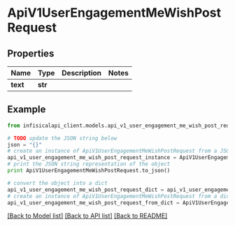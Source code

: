 # ApiV1UserEngagementMeWishPostRequest


## Properties
Name | Type | Description | Notes
------------ | ------------- | ------------- | -------------
**text** | **str** |  | 

## Example

```python
from infisicalapi_client.models.api_v1_user_engagement_me_wish_post_request import ApiV1UserEngagementMeWishPostRequest

# TODO update the JSON string below
json = "{}"
# create an instance of ApiV1UserEngagementMeWishPostRequest from a JSON string
api_v1_user_engagement_me_wish_post_request_instance = ApiV1UserEngagementMeWishPostRequest.from_json(json)
# print the JSON string representation of the object
print ApiV1UserEngagementMeWishPostRequest.to_json()

# convert the object into a dict
api_v1_user_engagement_me_wish_post_request_dict = api_v1_user_engagement_me_wish_post_request_instance.to_dict()
# create an instance of ApiV1UserEngagementMeWishPostRequest from a dict
api_v1_user_engagement_me_wish_post_request_from_dict = ApiV1UserEngagementMeWishPostRequest.from_dict(api_v1_user_engagement_me_wish_post_request_dict)
```
[[Back to Model list]](../README.md#documentation-for-models) [[Back to API list]](../README.md#documentation-for-api-endpoints) [[Back to README]](../README.md)


